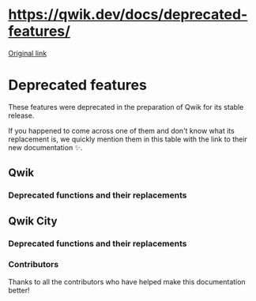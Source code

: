 # https://qwik.dev/docs/deprecated-features/

[Original link](https://qwik.dev/docs/deprecated-features/)

# Deprecated features

These features were deprecated in the preparation of Qwik for its stable release.

If you happened to come across one of them and don't know what its replacement is, we quickly mention them in this table with the link to their new documentation ✨.

## Qwik

### Deprecated functions and their replacements

## Qwik City

### Deprecated functions and their replacements

### Contributors

Thanks to all the contributors who have helped make this documentation better!
